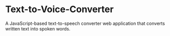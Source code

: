 # Text-to-Voice-Converter
A JavaScript-based text-to-speech converter web application that converts written text into spoken words.
